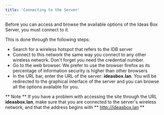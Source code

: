 ```yaml
---
title: 'Connecting to the Server'
---
```


Before you can access and browse the available options of the Ideas Box Server, you must connect to it.

This is done through the following steps:

- Search for a wireless hotspot that refers to the IDB server 
- Connect to this network the same way you connect to any other wireless network.  Don't forget you need the credential number. 
- Go to the web browser.  We prefer to use the browser firefox as its percentage of information security is higher than other browsers
- In the URL bar, enter the URL of the server: **ideasbox.lan**. You will be redirected to the graphical interface of the server and you can browse all the options available for you.

** Note **
If you have a problem with accessing the site through the URL **ideasbox.lan**, make sure that you are connected to the server's wireless network, and that the address begins with ** http://ideasbox.lan **
